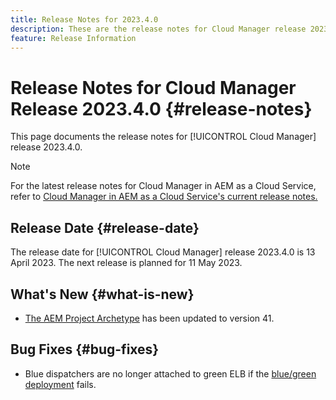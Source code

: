 ```yaml
---
title: Release Notes for 2023.4.0
description: These are the release notes for Cloud Manager release 2023.4.0.
feature: Release Information
---
```


# Release Notes for Cloud Manager Release 2023.4.0 {#release-notes}

This page documents the release notes for [!UICONTROL Cloud Manager] release 2023.4.0.

>[!NOTE]
>
>For the latest release notes for Cloud Manager in AEM as a Cloud Service, refer to [Cloud Manager in AEM as a Cloud Service's current release notes.](https://experienceleague.adobe.com/docs/experience-manager-cloud-service/content/implementing/using-cloud-manager/release-notes-cloud-manager/release-notes-cm-current.html)

## Release Date {#release-date}

The release date for [!UICONTROL Cloud Manager] release 2023.4.0 is 13 April 2023. The next release is planned for 11 May 2023.

## What's New {#what-is-new}

* [The AEM Project Archetype](https://experienceleague.adobe.com/docs/experience-manager-core-components/using/developing/archetype/overview.html) has been updated to version 41.

## Bug Fixes {#bug-fixes}

* Blue dispatchers are no longer attached to green ELB if the [blue/green deployment](/help/introduction.md#blue-green) fails.
